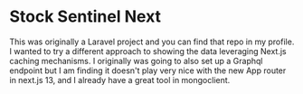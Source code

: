 # Stock Sentinel Next

This was originally a Laravel project and you can find that repo in my profile. I wanted to try a different approach to showing the data leveraging Next.js caching mechanisms. I originally was going to also set up a Graphql endpoint but I am finding it doesn't play very nice with the new App router in next.js 13, and I already have a great tool in mongoclient. 